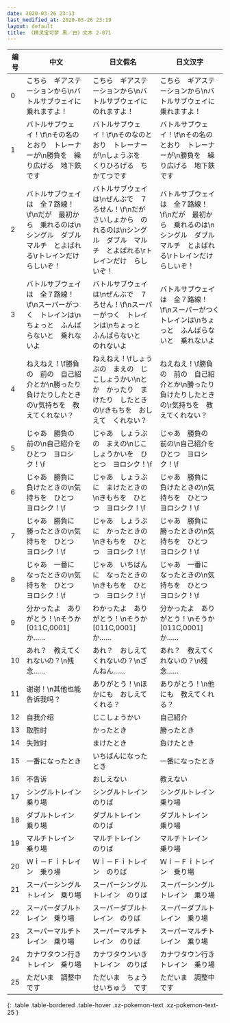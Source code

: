 ```yaml
---
date: 2020-03-26 23:13
last_modified_at: 2020-03-26 23:19
layout: default
title: 《精灵宝可梦 黑／白》文本 2-071
---
```

| 编号 | 中文 | 日文假名 | 日文汉字 |
| ---- | ---- | ---- | --- |
| 0 | こちら　ギアステーションから\nバトルサブウェイに　乗れますよ！ | こちら　ギアステーションから\nバトルサブウェイに　のれますよ！ | こちら　ギアステーションから\nバトルサブウェイに　乗れますよ！ |
| 1 | バトルサブウェイ！\f\nその名のとおり　トレーナーが\n勝負を　繰り広げる　地下鉄です | バトルサブウェイ！\f\nそのなのとおり　トレーナーが\nしょうぶを　くりひろげる　ちかてつです | バトルサブウェイ！\f\nその名のとおり　トレーナーが\n勝負を　繰り広げる　地下鉄です |
| 2 | バトルサブウェイは　全７路線！\f\nだが　最初から　乗れるのは\nシングル　ダブル　マルチ　とよばれる\rトレインだけ　らしいぞ！ | バトルサブウェイは\nぜんぶで　７ろせん！\f\nだが　さいしょから　のれるのは\nシングル　ダブル　マルチ　とよばれる\rトレインだけ　らしいぞ！ | バトルサブウェイは　全７路線！\f\nだが　最初から　乗れるのは\nシングル　ダブル　マルチ　とよばれる\rトレインだけ　らしいぞ！ |
| 3 | バトルサブウェイは　全７路線！\f\nスーパーがつく　トレインは\nちょっと　ふんばらないと　乗れないよ | バトルサブウェイは\nぜんぶで　７ろせん！\f\nスーパーがつく　トレインは\nちょっと　ふんばらないと　のれないよ | バトルサブウェイは　全７路線！\f\nスーパーがつく　トレインは\nちょっと　ふんばらないと　乗れないよ |
| 4 | ねえねえ！\f勝負の　前の　自己紹介とか\n勝ったり　負けたりしたときの\r気持ちを　教えてくれない？ | ねえねえ！\fしょうぶの　まえの　じこしょうかい\nとか　かったり　まけたり　したときの\rきもちを　おしえて　くれない？ | ねえねえ！\f勝負の　前の　自己紹介とか\n勝ったり　負けたりしたときの\r気持ちを　教えてくれない？ |
| 5 | じゃあ　勝負の　前の\n自己紹介を　ひとつ　ヨロシク！\f | じゃあ　しょうぶの　まえの\nじこしょうかいを　ひとつ　ヨロシク！\f | じゃあ　勝負の　前の\n自己紹介を　ひとつ　ヨロシク！\f |
| 6 | じゃあ　勝負に　負けたときの\n気持ちを　ひとつ　ヨロシク！\f | じゃあ　しょうぶに　まけたときの\nきもちを　ひとつ　ヨロシク！\f | じゃあ　勝負に　負けたときの\n気持ちを　ひとつ　ヨロシク！\f |
| 7 | じゃあ　勝負に　勝ったときの\n気持ちを　ひとつ　ヨロシク！\f | じゃあ　しょうぶに　かったときの\nきもちを　ひとつ　ヨロシク！\f | じゃあ　勝負に　勝ったときの\n気持ちを　ひとつ　ヨロシク！\f |
| 8 | じゃあ　一番に　なったときの\n気持ちを　ひとつ　ヨロシク！\f | じゃあ　いちばんに　なったときの\nきもちを　ひとつ　ヨロシク！\f | じゃあ　一番に　なったときの\n気持ちを　ひとつ　ヨロシク！\f |
| 9 | 分かったよ　ありがとう！\nそうか　[011C,0001]　か…… | わかったよ　ありがとう！\nそうか　[011C,0001]　か…… | 分かったよ　ありがとう！\nそうか　[011C,0001]　か…… |
| 10 | あれ？　教えてくれないの？\n残念…… | あれ？　おしえて　くれないの？\nざんねん…… | あれ？　教えてくれないの？\n残念…… |
| 11 | 谢谢！\n其他也能告诉我吗？ | ありがとう！\nほかにも　おしえてくれる？ | ありがとう！\n他にも　教えてくれる？ |
| 12 | 自我介绍 | じこしょうかい | 自己紹介 |
| 13 | 取胜时 | かったとき | 勝ったとき |
| 14 | 失败时 | まけたとき | 負けたとき |
| 15 | 一番になったとき | いちばんになったとき | 一番になったとき |
| 16 | 不告诉 | おしえない | 教えない |
| 17 | シングルトレイン　乗り場 | シングルトレイン　のりば | シングルトレイン　乗り場 |
| 18 | ダブルトレイン　乗り場 | ダブルトレイン　のりば | ダブルトレイン　乗り場 |
| 19 | マルチトレイン　乗り場 | マルチトレイン　のりば | マルチトレイン　乗り場 |
| 20 | Ｗｉ－Ｆｉトレイン　乗り場 | Ｗｉ－Ｆｉトレイン　のりば | Ｗｉ－Ｆｉトレイン　乗り場 |
| 21 | スーパーシングルトレイン　乗り場 | スーパーシングルトレイン　のりば | スーパーシングルトレイン　乗り場 |
| 22 | スーパーダブルトレイン　乗り場 | スーパーダブルトレイン　のりば | スーパーダブルトレイン　乗り場 |
| 23 | スーパーマルチトレイン　乗り場 | スーパーマルチトレイン　のりば | スーパーマルチトレイン　乗り場 |
| 24 | カナワタウン行き　トレイン　乗り場 | カナワタウンいき　トレイン　のりば | カナワタウン行き　トレイン　乗り場 |
| 25 | ただいま　調整中です | ただいま　ちょうせいちゅう　です | ただいま　調整中です |
{: .table .table-bordered .table-hover .xz-pokemon-text .xz-pokemon-text-25 }